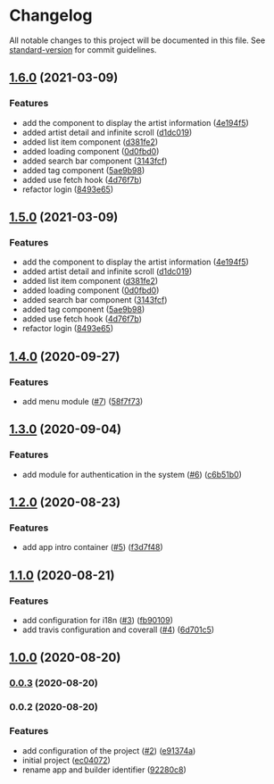 # Changelog

All notable changes to this project will be documented in this file. See [standard-version](https://github.com/conventional-changelog/standard-version) for commit guidelines.

## [1.6.0](https://github.com/Alver23/cas-entertainment-app-mobile/compare/v1.4.0...v1.6.0) (2021-03-09)


### Features

* add the component to display the artist information ([4e194f5](https://github.com/Alver23/cas-entertainment-app-mobile/commit/4e194f53d6518452bb0bde8ab68dfdd1797cd7f0))
* added artist detail and infinite scroll ([d1dc019](https://github.com/Alver23/cas-entertainment-app-mobile/commit/d1dc0199330d86f026fb62a92dbde9f77c4450f9))
* added list item component ([d381fe2](https://github.com/Alver23/cas-entertainment-app-mobile/commit/d381fe244462c420031428ebaf001527241cf96f))
* added loading component ([0d0fbd0](https://github.com/Alver23/cas-entertainment-app-mobile/commit/0d0fbd0a505fe86d3090d146323717d7d0e19436))
* added search bar component ([3143fcf](https://github.com/Alver23/cas-entertainment-app-mobile/commit/3143fcf4b6086f36f5605c13f530b8e0db0f4601))
* added tag component ([5ae9b98](https://github.com/Alver23/cas-entertainment-app-mobile/commit/5ae9b98983b70641b771d55b53a9d544ddb0d3cb))
* added use fetch hook ([4d76f7b](https://github.com/Alver23/cas-entertainment-app-mobile/commit/4d76f7b7d5c6d2179cc8826a4984195581afc789))
* refactor login ([8493e65](https://github.com/Alver23/cas-entertainment-app-mobile/commit/8493e655148ff82dc6f0ba7ad96af4ae77c66502))

## [1.5.0](https://github.com/Alver23/cas-entertainment-app-mobile/compare/v1.4.0...v1.5.0) (2021-03-09)


### Features

* add the component to display the artist information ([4e194f5](https://github.com/Alver23/cas-entertainment-app-mobile/commit/4e194f53d6518452bb0bde8ab68dfdd1797cd7f0))
* added artist detail and infinite scroll ([d1dc019](https://github.com/Alver23/cas-entertainment-app-mobile/commit/d1dc0199330d86f026fb62a92dbde9f77c4450f9))
* added list item component ([d381fe2](https://github.com/Alver23/cas-entertainment-app-mobile/commit/d381fe244462c420031428ebaf001527241cf96f))
* added loading component ([0d0fbd0](https://github.com/Alver23/cas-entertainment-app-mobile/commit/0d0fbd0a505fe86d3090d146323717d7d0e19436))
* added search bar component ([3143fcf](https://github.com/Alver23/cas-entertainment-app-mobile/commit/3143fcf4b6086f36f5605c13f530b8e0db0f4601))
* added tag component ([5ae9b98](https://github.com/Alver23/cas-entertainment-app-mobile/commit/5ae9b98983b70641b771d55b53a9d544ddb0d3cb))
* added use fetch hook ([4d76f7b](https://github.com/Alver23/cas-entertainment-app-mobile/commit/4d76f7b7d5c6d2179cc8826a4984195581afc789))
* refactor login ([8493e65](https://github.com/Alver23/cas-entertainment-app-mobile/commit/8493e655148ff82dc6f0ba7ad96af4ae77c66502))

## [1.4.0](https://github.com/Alver23/cas-entertainment-app-mobile/compare/v1.3.0...v1.4.0) (2020-09-27)


### Features

* add menu module ([#7](https://github.com/Alver23/cas-entertainment-app-mobile/issues/7)) ([58f7f73](https://github.com/Alver23/cas-entertainment-app-mobile/commit/58f7f73ff4337806696ca14bef706bd7ded56a25))

## [1.3.0](https://github.com/Alver23/cas-entertainment-app-mobile/compare/v1.2.0...v1.3.0) (2020-09-04)


### Features

* add module for authentication in the system ([#6](https://github.com/Alver23/cas-entertainment-app-mobile/issues/6)) ([c6b51b0](https://github.com/Alver23/cas-entertainment-app-mobile/commit/c6b51b0c0e82fda154be325322a17ea3c073e437))

## [1.2.0](https://github.com/Alver23/cas-entertainment-app-mobile/compare/v1.1.0...v1.2.0) (2020-08-23)


### Features

* add app intro container ([#5](https://github.com/Alver23/cas-entertainment-app-mobile/issues/5)) ([f3d7f48](https://github.com/Alver23/cas-entertainment-app-mobile/commit/f3d7f48259281c6abf448ba2a148a0105447c913))

## [1.1.0](https://github.com/Alver23/cas-entertainment-app-mobile/compare/v1.0.0...v1.1.0) (2020-08-21)


### Features

* add configuration for i18n ([#3](https://github.com/Alver23/cas-entertainment-app-mobile/issues/3)) ([fb90109](https://github.com/Alver23/cas-entertainment-app-mobile/commit/fb90109b58170191db1dcbe2055fea4f065e86c1))
* add travis configuration and coverall ([#4](https://github.com/Alver23/cas-entertainment-app-mobile/issues/4)) ([6d701c5](https://github.com/Alver23/cas-entertainment-app-mobile/commit/6d701c55f09eac892bc14b6955ea40addf080433))

## [1.0.0](https://github.com/Alver23/cas-entertainment-app-mobile/compare/v0.0.3...v1.0.0) (2020-08-20)

### [0.0.3](https://github.com/Alver23/cas-entertainment-app-mobile/compare/v0.0.2...v0.0.3) (2020-08-20)

### 0.0.2 (2020-08-20)


### Features

* add configuration of the project ([#2](https://github.com/Alver23/cas-entertainment-app-mobile/issues/2)) ([e91374a](https://github.com/Alver23/cas-entertainment-app-mobile/commit/e91374a268d8928b503b032774d87cfe02d7eddd))
* initial project ([ec04072](https://github.com/Alver23/cas-entertainment-app-mobile/commit/ec04072cb4026d32a2e5bc2d62744741e3923f61))
* rename app and builder identifier ([92280c8](https://github.com/Alver23/cas-entertainment-app-mobile/commit/92280c8895c49202e6587dc6a13a58d2458b7ef3))
